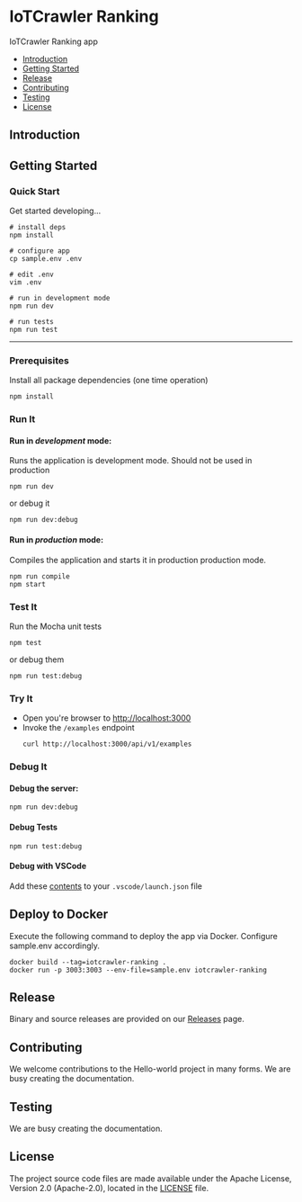 # IoTCrawler Ranking

IoTCrawler Ranking app

* [Introduction](#introduction)
* [Getting Started](#getting-started)
* [Release](#release)
* [Contributing](#contributing)
* [Testing](#testing)
* [License](#license)

## Introduction



## Getting Started

### Quick Start

Get started developing...

```shell
# install deps
npm install

# configure app
cp sample.env .env

# edit .env
vim .env

# run in development mode
npm run dev

# run tests
npm run test
```

---

### Prerequisites

Install all package dependencies (one time operation)

```shell
npm install
```

### Run It
#### Run in *development* mode:
Runs the application is development mode. Should not be used in production

```shell
npm run dev
```

or debug it

```shell
npm run dev:debug
```

#### Run in *production* mode:

Compiles the application and starts it in production production mode.

```shell
npm run compile
npm start
```

### Test It

Run the Mocha unit tests

```shell
npm test
```

or debug them

```shell
npm run test:debug
```

### Try It
* Open you're browser to [http://localhost:3000](http://localhost:3000)
* Invoke the `/examples` endpoint 
  ```shell
  curl http://localhost:3000/api/v1/examples
  ```


### Debug It

#### Debug the server:

```
npm run dev:debug
```

#### Debug Tests

```
npm run test:debug
```

#### Debug with VSCode

Add these [contents](https://github.com/cdimascio/generator-express-no-stress/blob/next/assets/.vscode/launch.json) to your `.vscode/launch.json` file

## Deploy to Docker

Execute the following command to deploy the app via Docker. Configure sample.env accordingly.

```shell
docker build --tag=iotcrawler-ranking .
docker run -p 3003:3003 --env-file=sample.env iotcrawler-ranking
```

## Release

Binary and source releases are provided on our [Releases](https://github.com/IoTCrawler/express-hello/releases) page.

## Contributing

We welcome contributions to the Hello-world project in many forms. We are busy creating the documentation.

## Testing

We are busy creating the documentation.

## License

The project source code files are made available under the Apache License, Version 2.0 (Apache-2.0), located in the [LICENSE](LICENSE) file.
